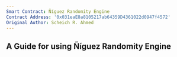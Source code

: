```yaml
---
Smart Contract: Ñíguez Randomity Engine
Contract Address: '0x031eaE8a8105217ab64359D4361022d0947f4572'
Original Author: Scheich R. Ahmed
---
```


## A Guide for using Ñíguez Randomity Engine

